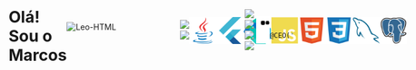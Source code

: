 
<div style="height: 60px; display: flex; justify-content: space-between; align-items: center;">
  <h1>Olá! Sou o Marcos</h1>
  <img alt="Leo-HTML" height="30" width="200" src="https://github.com/leonino/leonino/actions/workflows/generate_snake.yml/badge.svg">
<div>
	<a href="https://github.com/leonino"></a>
	<img height="180em" src="https://github-readme-stats.vercel.app/api?username=leonino&show_icons=true&theme=dracula&include_all_commits=true&count_private=true"/>
	<img height="180em" src="https://github-readme-stats.vercel.app/api/top-langs/?username=leonino&layout=compact&langs_count=7&theme=dracula"/>
</div>
<div style="display: flex;">
		<img alt="Leo-Java" height="48" widht="60" padding="10" margin="10"
		src="https://raw.githubusercontent.com/devicons/devicon/master/icons/java/java-original.svg">
		<img alt="Leo-Java" height="48" widht="60" padding="10" margin="10"
		src="https://raw.githubusercontent.com/devicons/devicon/master/icons/flutter/flutter-original.svg">
		<img alt="Leo-Java" height="48" widht="60" padding="10" margin="10"
		src="https://raw.githubusercontent.com/devicons/devicon/master/icons/dart/dart-original.svg">
		<img alt="Leo-Java" height="48" widht="60" padding="10" margin="10"
		src="https://raw.githubusercontent.com/devicons/devicon/master/icons/javascript/javascript-plain.svg">
		<img alt="Leo-Java" height="48" widht="60" padding="10" margin="10"
		src="https://raw.githubusercontent.com/devicons/devicon/master/icons/html5/html5-original.svg">
		<img alt="Leo-Java" height="48" widht="60" padding="10" margin="10"
		src="https://raw.githubusercontent.com/devicons/devicon/master/icons/css3/css3-original.svg">
		<img alt="Leo-Java" height="48" widht="60" padding="10" margin="10"
		src="https://raw.githubusercontent.com/devicons/devicon/master/icons/mysql/mysql-original.svg">
		<img alt="Leo-Java" height="48" widht="60" padding="10" margin="10"
		src="https://raw.githubusercontent.com/devicons/devicon/master/icons/postgresql/postgresql-original.svg">
  <hr>
	</div>
<!--<div style="height: 100px; display: flex; justify-content: space-around; align-items: space-around;"> -->
<!--</div>-->

<div>
  <a href="https://www.instagram.com/marcos.ribeiro204/" target="_blank"><img src="https://img.shields.io/badge/-Instagram-%23E4405F?style=for-the-badge&logo=instagram&logoColor=white" target="_blank"></a>
	<a href="https://www.facebook.com/leoninopa/" target="_blank"><img src="
https://img.shields.io/badge/Facebook-1877F2?style=for-the-badge&logo=facebook&logoColor=white" target="_blank"></a>
  <a href = "mailto:slproger@gmail.com"><img src="https://img.shields.io/badge/-Gmail-%23333?style=for-the-badge&logo=gmail&logoColor=white" target="_blank"></a>
  <a href="https://www.linkedin.com/in/marcosribeiro33/" target="_blank"><img src="https://img.shields.io/badge/-LinkedIn-%230077B5?style=for-the-badge&logo=linkedin&logoColor=white" target="_blank"></a>
</div>

![snake gif](https://github.com/leonino/leonino/blob/output/github-contribution-grid-snake.svg )

```dart

@CEO('Solutil Sistemas')

```

